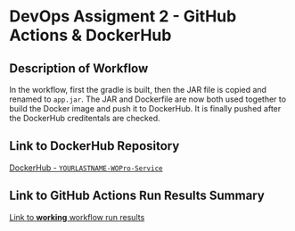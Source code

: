 # DevOps Assigment 2 - GitHub Actions & DockerHub

## Description of Workflow
In the workflow, first the gradle is built, then the JAR file is copied and renamed to `app.jar`. The JAR and Dockerfile are now both used together to build the Docker image and push it to DockerHub. It is finally pushed after the DockerHub creditentals are checked.

## Link to DockerHub Repository
[DockerHub - `YOURLASTNAME-WOPro-Service`](https://hub.docker.com/r/f4rider/workpro-service/tags)

## Link to GitHub Actions Run Results Summary
[Link to **working** workflow run results](https://github.com/WSU-kduncan/devops-assignment-2-3-BlakeColegrove/actions/runs/11645268214/job/32428103640)
